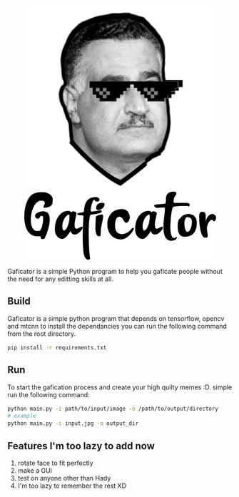 <div style="text-align:center"><img src="./gaficator.png" /></div>

Gaficator is a simple Python program to help you gaficate people without the need for any editting skills at all.

## Build
Gaficator is a simple python program that depends on tensorflow, opencv and mtcnn to install the dependancies you can run the following command from the root directory.
```bash
pip install -r requirements.txt
```

## Run
To start the gafication process and create your high quilty memes :D. simple run the following command:
```bash
python main.py -i path/to/input/image -o /path/to/output/directory
# example
python main.py -i input.jpg -o output_dir
```

## Features I'm too lazy to add now
1. rotate face to fit perfectly
2. make a GUI
3. test on anyone other than Hady
4. I'm too lazy to remember the rest XD
